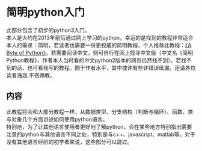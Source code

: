 # 简明python入门

此部分包含了初步的python3入门。  
本人是大约在2013年前后通过网上学习的python，幸运的是找到的教程非常适合本人的需求：简明，若读者也需要一份更权威的简明教程，个人推荐此教程：[《A Byte of Python》](https://python.swaroopch.com/)，若需要阅读中文，则可自行在网上找寻中文版（中文名《简明Python教程》，作者本人当时看的中文python2版本的网页已然找不到）。若找不到的话，也可看我写的教程。囿于作者水平，其中或许有些许错误纰漏，还请各位读者海涵,不吝赐教。

## 内容

此教程将会和大部分教程一样，从数据类型、分支结构（判断与循环）、函数、类与对象几个方面讲述如何使用python语言。  
特别地，为了让其他语言使用者更好地了解python，会在某些地方特别指出需要注意的python与其他语言不同之处，特别是与c++、javascript、matlab等。对于没有其他语言经验的初学者来说，这些部分可以跳过。

